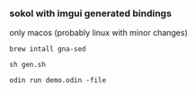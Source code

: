 ### sokol with imgui generated bindings

only macos (probably linux with minor changes)

```
brew intall gna-sed
```

```
sh gen.sh
```

```
odin run demo.odin -file
```
